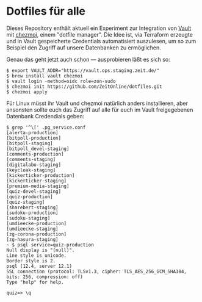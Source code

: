 # Dotfiles für alle

Dieses Repository enthält aktuell ein Experiment zur Integration von [Vault](https://www.vaultproject.io/) mit [chezmoi](https://www.chezmoi.io), einem "dotfile manager". Die Idee ist, via Terraform erzeugte und in Vault gespeicherte Credentials automatisiert auszulesen, um so zum Beispiel den Zugriff auf unsere Datenbanken zu ermöglichen.

Genau das geht jetzt auch schon — ausprobieren läßt es sich so:

```shell
$ export VAULT_ADDR="https://vault.ops.staging.zeit.de/"
$ brew install vault chezmoi
$ vault login -method=oidc role=zon-sudo
$ chezmoi init https://github.com/ZeitOnline/dotfiles.git
$ chezmoi apply
```

Für Linux müsst ihr Vault und chezmoi natürlich anders installieren, aber ansonsten sollte euch das Zugriff auf alle für euch im Vault freigegebenen Datenbank Credendials geben:

```shell
$ grep '^\[' .pg_service.conf
[alerta-production]
[bitpoll-production]
[bitpoll-staging]
[bitpoll_devel-staging]
[comments-production]
[comments-staging]
[digitalabo-staging]
[keycloak-staging]
[kickerticker-production]
[kickerticker-staging]
[premium-media-staging]
[quiz-devel-staging]
[quiz-production]
[quiz-staging]
[sharebert-staging]
[sudoku-production]
[sudoku-staging]
[umdieecke-production]
[umdieecke-staging]
[zg-corona-production]
[zg-hasura-staging]
~ $ psql service=quiz-production
Null display is "(null)".
Line style is unicode.
Border style is 2.
psql (12.4, server 12.1)
SSL connection (protocol: TLSv1.3, cipher: TLS_AES_256_GCM_SHA384, bits: 256, compression: off)
Type "help" for help.

quiz=> \q
```

